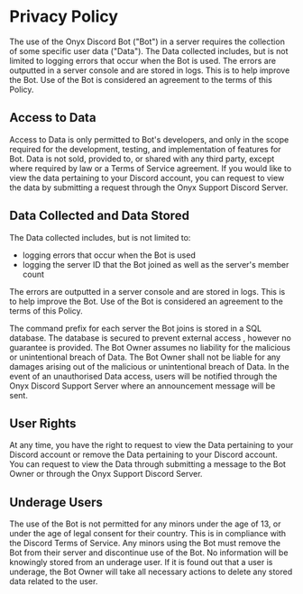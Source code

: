 # Privacy Policy

The use of the Onyx Discord Bot ("Bot") in a server requires the collection of some specific user data ("Data"). The Data collected includes, but is not limited to logging errors that occur when the Bot is used. The errors are outputted in a server console and are stored in logs. This is to help improve the Bot. Use of the Bot is considered an agreement to the terms of this Policy.

## Access to Data

Access to Data is only permitted to Bot's developers, and only in the scope required for the development, testing, and implementation of features for Bot. Data is not sold, provided to, or shared with any third party, except where required by law or a Terms of Service agreement. If you would like to view the data pertaining to your Discord account, you can request to view the data by submitting a request through the Onyx Support Discord Server.

## Data Collected and Data Stored
The Data collected includes, but is not limited to:
- logging errors that occur when the Bot is used
- logging the server ID that the Bot joined as well as the server's member count

The errors are outputted in a server console and are stored in logs. This is to help improve the Bot. Use of the Bot is considered an agreement to the terms of this Policy.

The command prefix for each server the Bot joins is stored in a SQL database. The database is secured to prevent external access , however no guarantee is provided. The Bot Owner assumes no liability for the malicious or unintentional breach of Data. The Bot Owner shall not be liable for any damages arising out of the malicious or unintentional breach of Data. 
In the event of an unauthorised Data access, users will be notified through the Onyx Discord Support Server where an announcement message will be sent.

## User Rights
At any time, you have the right to request to view the Data pertaining to your Discord account or remove the Data pertaining to your Discord account. You can request to view the Data through submitting a message to the Bot Owner or through the Onyx Support Discord Server. 

## Underage Users
The use of the Bot is not permitted for any minors under the age of 13, or under the age of legal consent for their country. This is in compliance with the Discord Terms of Service. Any minors using the Bot must remove the Bot from their server and discontinue use of the Bot. No information will be knowingly stored from an underage user. If it is found out that a user is underage, the Bot Owner will take all necessary actions to delete any stored data related to the user.